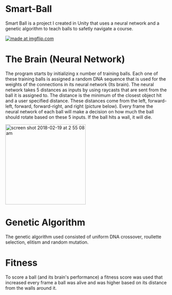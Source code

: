 # Smart-Ball

Smart Ball is a project I created in Unity that uses a neural network and a genetic algorithm to teach balls to safetly navigate a course. 

<a href="https://imgflip.com/gif/24u5nl"><img src="https://i.imgflip.com/24u5nl.gif" title="made at imgflip.com"/></a>

# The Brain (Neural Network)

The program starts by initializing x number of training balls. Each one of these training balls is assigned a random DNA sequence that is used for the weights of the connections in its neural network (Its brain). The neural network takes 5 distances as inputs by using raycasts that are sent from the ball it is assigned to. The distance is the minimum of the closest object hit and a user specified distance. These distances come from the left, forward-left, forward, forward-right, and right (picture below). Every frame the neural network of each ball will make a decision on how much the ball should rotate based on these 5 inputs. If the ball hits a wall, it will die.

<img width="250" alt="screen shot 2018-02-19 at 2 55 08 am" src="https://user-images.githubusercontent.com/12948431/36367561-3ae77b60-1521-11e8-81b9-09ff41ef7897.png">

# Genetic Algorithm

The genetic algorithm used consisted of uniform DNA crossover, roullette selection, elitism and random mutation.

# Fitness

To score a ball (and its brain's performance) a fitness score was used that increased every frame a ball was alive and was higher based on its distance from the walls around it.
